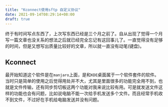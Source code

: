 ```yaml
---
title: "Kconnect使用sftp 自定义协议"
date: 2021-09-14T08:29:14+08:00
draft: true
---
```




终于有时间写点东西了，上次写东西已经是三个月之前了。自从出现了觉得一个月写一篇文章也没关系的想法之后就已经完全忘记有这回事儿了。一直觉得没有足够的时间，但是又想写出质量比较好的文章，所以就一直没有动笔(键盘)。



## Kconnect

最开始知道这个软件是在`manjaro`上面，是和`KDE`桌面属于一个软件套件的软件。当时只是简单的使用之后觉得用处并不大，尤其是里面很多的功能完全用不到，也就是文件传输，还有同步剪切板这两个功能对我来说比较有用。可是就发送文件这样的功能也会有问题，比如说电脑不能一次给手机发送多个文件。而且经常手机收不到文件，不过好在手机给电脑发送并没有问题。



